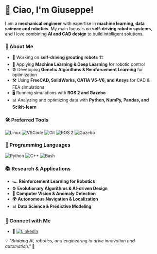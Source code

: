# 👋 Ciao, I'm Giuseppe!

I am a **mechanical engineer** with expertise in **machine learning, data science and robotics**. My main focus is on **self-driving robotic systems**, and I love combining **AI and CAD design** to build intelligent solutions.

### 🚀 About Me
- 🤖 Working on **self-driving grouting robots** 🏗️
- 🧠 Applying **Machine Learning & Deep Learning** for robotic control
- ⚙️ Developing **Genetic Algorithms & Reinforcement Learning** for optimization
- 🛠️ Using **FreeCAD, SolidWorks, CATIA V5-V6, and Ansys** for CAD & FEA simulations
- 🖥️ Running simulations with **ROS 2 and Gazebo**
- 📊 Analyzing and optimizing data with **Python, NumPy, Pandas, and Scikit-learn**

### 🛠️ Preferred Tools
![Linux](https://img.shields.io/badge/Linux-FCC624?style=flat-square&logo=linux&logoColor=black)
![VSCode](https://img.shields.io/badge/VS_Code-007ACC?style=flat-square&logo=visual-studio-code&logoColor=white)
![Git](https://img.shields.io/badge/Git-F05032?style=flat-square&logo=git&logoColor=white)
![ROS 2](https://img.shields.io/badge/ROS_2-22314E?style=flat-square&logo=ros&logoColor=white)
![Gazebo](https://img.shields.io/badge/Gazebo-5C2D91?style=flat-square&logo=gazebo&logoColor=white)

### 🔧 Programming Languages
![Python](https://img.shields.io/badge/Python-3776AB?style=flat-square&logo=python&logoColor=white)
![C++](https://img.shields.io/badge/C++-00599C?style=flat-square&logo=c%2B%2B&logoColor=white)
![Bash](https://img.shields.io/badge/Bash-121011?style=flat-square&logo=gnu-bash&logoColor=white)

### 📚 Research & Applications
- 🏎️ **Reinforcement Learning for Robotics**
- ⚙️ **Evolutionary Algorithms & AI-driven Design**
- 🔬 **Computer Vision & Anomaly Detection**
- 🌍 **Autonomous Navigation & Localization**
- 📊 **Data Science & Predictive Modeling**


### 🔗 Connect with Me
- 💼 [![LinkedIn](https://img.shields.io/badge/LinkedIn-0A66C2?style=flat-square&logo=linkedin&logoColor=white)](https://www.linkedin.com/in/giuseppe-rumore-b2599961)

💡 *"Bridging AI, robotics, and engineering to drive innovation and automation."* 🚀
